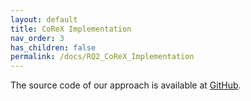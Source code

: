 ```yaml
---
layout: default
title: CoReX Implementation
nav_order: 3
has_children: false
permalink: /docs/RQ2_CoReX_Implementation
---
```


The source code of our approach is available at [GitHub](https://github.com/anonymousResearcher24/CoReX).
